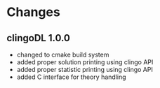 # Changes

## clingoDL 1.0.0
  * changed to cmake build system
  * added proper solution printing using clingo API
  * added proper statistic printing using clingo API
  * added C interface for theory handling
